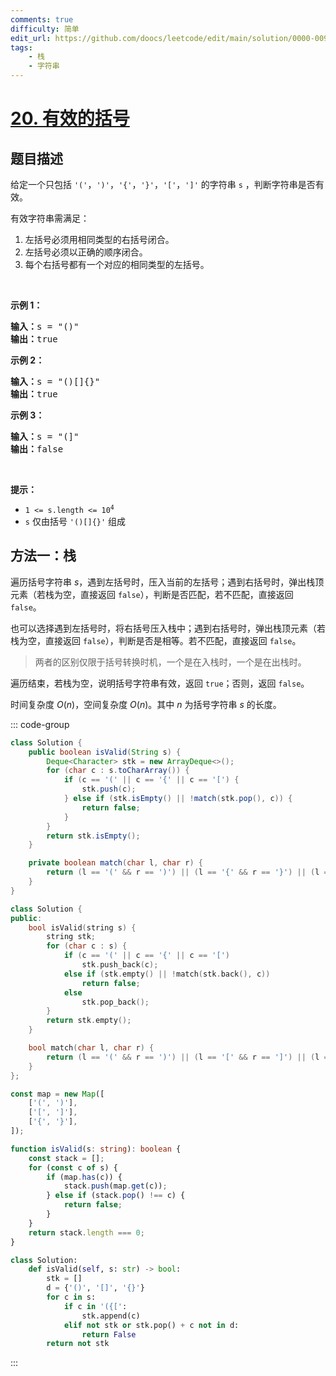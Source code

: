 ```yaml
---
comments: true
difficulty: 简单
edit_url: https://github.com/doocs/leetcode/edit/main/solution/0000-0099/0020.Valid%20Parentheses/README.md
tags:
    - 栈
    - 字符串
---
```


<!-- problem:start -->

# [20. 有效的括号](https://leetcode.cn/problems/valid-parentheses)

## 题目描述

<!-- description:start -->

<p>给定一个只包括 <code>'('</code>，<code>')'</code>，<code>'{'</code>，<code>'}'</code>，<code>'['</code>，<code>']'</code>&nbsp;的字符串 <code>s</code> ，判断字符串是否有效。</p>

<p>有效字符串需满足：</p>

<ol>
	<li>左括号必须用相同类型的右括号闭合。</li>
	<li>左括号必须以正确的顺序闭合。</li>
	<li>每个右括号都有一个对应的相同类型的左括号。</li>
</ol>

<p>&nbsp;</p>

<p><strong>示例 1：</strong></p>

<pre>
<strong>输入：</strong>s = "()"
<strong>输出：</strong>true
</pre>

<p><strong>示例&nbsp;2：</strong></p>

<pre>
<strong>输入：</strong>s = "()[]{}"
<strong>输出：</strong>true
</pre>

<p><strong>示例&nbsp;3：</strong></p>

<pre>
<strong>输入：</strong>s = "(]"
<strong>输出：</strong>false
</pre>

<p>&nbsp;</p>

<p><strong>提示：</strong></p>

<ul>
	<li><code>1 &lt;= s.length &lt;= 10<sup>4</sup></code></li>
	<li><code>s</code> 仅由括号 <code>'()[]{}'</code> 组成</li>
</ul>

<!-- description:end -->

<!-- solution:start -->

## 方法一：栈

遍历括号字符串 $s$，遇到左括号时，压入当前的左括号；遇到右括号时，弹出栈顶元素（若栈为空，直接返回 `false`），判断是否匹配，若不匹配，直接返回 `false`。

也可以选择遇到左括号时，将右括号压入栈中；遇到右括号时，弹出栈顶元素（若栈为空，直接返回 `false`），判断是否是相等。若不匹配，直接返回 `false`。

> 两者的区别仅限于括号转换时机，一个是在入栈时，一个是在出栈时。

遍历结束，若栈为空，说明括号字符串有效，返回 `true`；否则，返回 `false`。

时间复杂度 $O(n)$，空间复杂度 $O(n)$。其中 $n$ 为括号字符串 $s$ 的长度。

<!-- tabs:start -->
::: code-group

```java [Java]
class Solution {
    public boolean isValid(String s) {
        Deque<Character> stk = new ArrayDeque<>();
        for (char c : s.toCharArray()) {
            if (c == '(' || c == '{' || c == '[') {
                stk.push(c);
            } else if (stk.isEmpty() || !match(stk.pop(), c)) {
                return false;
            }
        }
        return stk.isEmpty();
    }

    private boolean match(char l, char r) {
        return (l == '(' && r == ')') || (l == '{' && r == '}') || (l == '[' && r == ']');
    }
}
```

```cpp [C++]
class Solution {
public:
    bool isValid(string s) {
        string stk;
        for (char c : s) {
            if (c == '(' || c == '{' || c == '[')
                stk.push_back(c);
            else if (stk.empty() || !match(stk.back(), c))
                return false;
            else
                stk.pop_back();
        }
        return stk.empty();
    }

    bool match(char l, char r) {
        return (l == '(' && r == ')') || (l == '[' && r == ']') || (l == '{' && r == '}');
    }
};
```

```ts [TypeScript]
const map = new Map([
    ['(', ')'],
    ['[', ']'],
    ['{', '}'],
]);

function isValid(s: string): boolean {
    const stack = [];
    for (const c of s) {
        if (map.has(c)) {
            stack.push(map.get(c));
        } else if (stack.pop() !== c) {
            return false;
        }
    }
    return stack.length === 0;
}
```

```python [Python]
class Solution:
    def isValid(self, s: str) -> bool:
        stk = []
        d = {'()', '[]', '{}'}
        for c in s:
            if c in '({[':
                stk.append(c)
            elif not stk or stk.pop() + c not in d:
                return False
        return not stk
```

:::
<!-- tabs:end -->

<!-- solution:end -->

<!-- problem:end -->